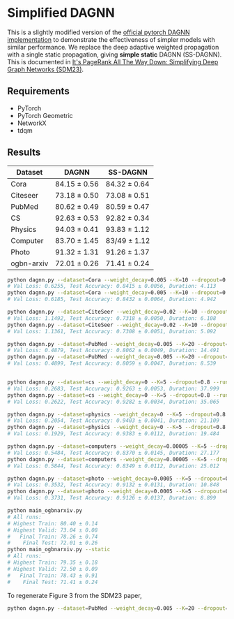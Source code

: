 # Simplified DAGNN

This is a slightly modified version of the [official pytorch DAGNN implementation](https://github.com/mengliu1998/DeeperGNN) to demonstrate the effectiveness of simpler models with similar performance. We replace the deep adaptive weighted propagation with a single static propagation, giving __simple static__ DAGNN (SS-DAGNN). This is documented in [It's PageRank All The Way Down: Simplifying Deep Graph Networks (SDM23)](https://github.com/jackd/ppr-gnn-sdm23).

## Requirements

* PyTorch
* PyTorch Geometric
* NetworkX
* tdqm

## Results

| Dataset    | DAGNN        | SS-DAGNN     |
|------------|--------------|--------------|
| Cora       | 84.15 ± 0.56 | 84.32 ± 0.64 |
| Citeseer   | 73.18 ± 0.50 | 73.08 ± 0.51 |
| PubMed     | 80.62 ± 0.49 | 80.59 ± 0.47 |
| CS         | 92.63 ± 0.53 | 92.82 ± 0.34 |
| Physics    | 94.03 ± 0.41 | 93.83 ± 1.12 |
| Computer   | 83.70 ± 1.45 | 83/49 ± 1.12 |
| Photo      | 91.32 ± 1.31 | 91.26 ± 1.37 |
| ogbn-arxiv | 72.01 ± 0.26 | 71.41 ± 0.24 |

```bash
python dagnn.py --dataset=Cora --weight_decay=0.005 --K=10 --dropout=0.8 --runs=10
# Val Loss: 0.6255, Test Accuracy: 0.8415 ± 0.0056, Duration: 4.113
python dagnn.py --dataset=Cora --weight_decay=0.005 --K=10 --dropout=0.8 --runs=10 --static
# Val Loss: 0.6185, Test Accuracy: 0.8432 ± 0.0064, Duration: 4.942

python dagnn.py --dataset=CiteSeer --weight_decay=0.02 --K=10 --dropout=0.5 --runs=10
# Val Loss: 1.1492, Test Accuracy: 0.7318 ± 0.0050, Duration: 6.108
python dagnn.py --dataset=CiteSeer --weight_decay=0.02 --K=10 --dropout=0.5 --runs=10 --static
# Val Loss: 1.1361, Test Accuracy: 0.7308 ± 0.0051, Duration: 5.092

python dagnn.py --dataset=PubMed --weight_decay=0.005 --K=20 --dropout=0.8 --runs=10
# Val Loss: 0.4879, Test Accuracy: 0.8062 ± 0.0049, Duration: 14.491
python dagnn.py --dataset=PubMed --weight_decay=0.005 --K=20 --dropout=0.8 --runs=10 --static
# Val Loss: 0.4899, Test Accuracy: 0.8059 ± 0.0047, Duration: 8.539


python dagnn.py --dataset=cs --weight_decay=0 --K=5 --dropout=0.8 --runs=10
# Val Loss: 0.2683, Test Accuracy: 0.9263 ± 0.0053, Duration: 37.999
python dagnn.py --dataset=cs --weight_decay=0 --K=5 --dropout=0.8 --runs=10 --static
# Val Loss: 0.2622, Test Accuracy: 0.9282 ± 0.0034, Duration: 35.065

python dagnn.py --dataset=physics --weight_decay=0 --K=5 --dropout=0.8 --runs=10
# Val Loss: 0.2054, Test Accuracy: 0.9403 ± 0.0041, Duration: 21.109
python dagnn.py --dataset=physics --weight_decay=0 --K=5 --dropout=0.8 --runs=10 --static
# Val Loss: 0.1929, Test Accuracy: 0.9383 ± 0.0112, Duration: 19.484

python dagnn.py --dataset=computers --weight_decay=0.00005 --K=5 --dropout=0.5 --epochs=3000 --early_stopping=300 --runs=10
# Val Loss: 0.5484, Test Accuracy: 0.8370 ± 0.0145, Duration: 27.177
python dagnn.py --dataset=computers --weight_decay=0.00005 --K=5 --dropout=0.5 --epochs=3000 --early_stopping=300 --runs=10 --static
# Val Loss: 0.5844, Test Accuracy: 0.8349 ± 0.0112, Duration: 25.012

python dagnn.py --dataset=photo --weight_decay=0.0005 --K=5 --dropout=0.5 --runs=10
# Val Loss: 0.3532, Test Accuracy: 0.9132 ± 0.0131, Duration: 10.848
python dagnn.py --dataset=photo --weight_decay=0.0005 --K=5 --dropout=0.5 --runs=10 --static
# Val Loss: 0.3731, Test Accuracy: 0.9126 ± 0.0137, Duration: 8.899

python main_ogbnarxiv.py
# All runs:
# Highest Train: 80.40 ± 0.14
# Highest Valid: 73.04 ± 0.08
#   Final Train: 78.26 ± 0.74
#    Final Test: 72.01 ± 0.26
python main_ogbnarxiv.py --static
# All runs:
# Highest Train: 79.35 ± 0.18
# Highest Valid: 72.50 ± 0.09
#   Final Train: 78.43 ± 0.91
#    Final Test: 71.41 ± 0.24
```

To regenerate Figure 3 from the SDM23 paper,

```bash
python dagnn.py --dataset=PubMed --weight_decay=0.005 --K=20 --dropout=0.8 --runs=1 --plot
```
